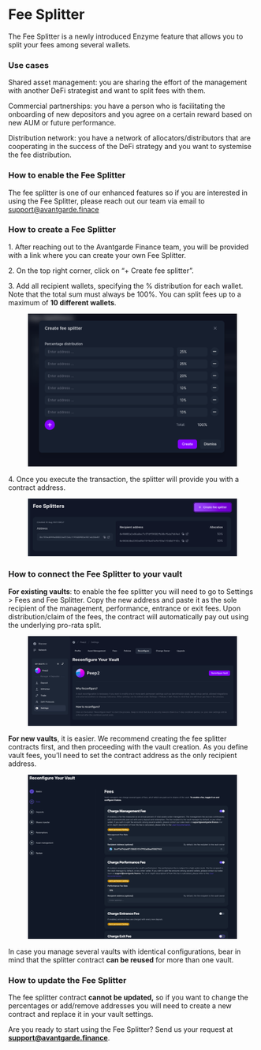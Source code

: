 # Fee Splitter

The Fee Splitter is a newly introduced Enzyme feature that allows you to split your fees among several wallets.&#x20;

### Use cases

Shared asset management: you are sharing the effort of the management with another DeFi strategist and want to split fees with them.

Commercial partnerships: you have a person who is facilitating the onboarding of new depositors and you agree on a certain reward based on new AUM or future performance.

Distribution network: you have a network of allocators/distributors that are cooperating in the success of the DeFi strategy and you want to systemise the fee distribution.

### How to enable the Fee Splitter

The fee splitter is one of our enhanced features so if you are interested in using the Fee Splitter, please reach out our team via email to support@avantgarde.finace

### How to create a Fee Splitter

1\. After reaching out to the Avantgarde Finance team, you will be provided with a link where you can create your own Fee Splitter.

2\. On the top right corner, click on “+ Create fee splitter”.

3\. Add all recipient wallets, specifying the % distribution for each wallet. Note that the total sum must always be 100%. You can split fees up to a maximum of **10 different wallets**.

<figure><img src="../.gitbook/assets/1 (1).png" alt=""><figcaption></figcaption></figure>

4\. Once you execute the transaction, the splitter will provide you with a contract address.

<figure><img src="../.gitbook/assets/2.png" alt=""><figcaption></figcaption></figure>

### How to connect the Fee Splitter to your vault

**For existing vaults**: to enable the fee splitter you will need to go to Settings > Fees and Fee Splitter. Copy the new address and paste it as the sole recipient of the management, performance, entrance or exit fees. Upon distribution/claim of the fees, the contract will automatically pay out using the underlying pro-rata split.

<figure><img src="../.gitbook/assets/3.png" alt=""><figcaption></figcaption></figure>

**For new vaults**, it is easier. We recommend creating the fee splitter contracts first, and then proceeding with the vault creation. As you define vault fees, you’ll need to set the contract address as the only recipient address.

<figure><img src="../.gitbook/assets/image (7) (1).png" alt=""><figcaption></figcaption></figure>

In case you manage several vaults with identical configurations, bear in mind that the splitter contract **can be reused** for more than one vault.

### **How to update the Fee Splitter**

The fee splitter contract **cannot be updated,** so if you want to change the percentages or add/remove addresses you will need to create a new contract and replace it in your vault settings.

Are you ready to start using the Fee Splitter? Send us your request at **support@avantgarde.finance**.
